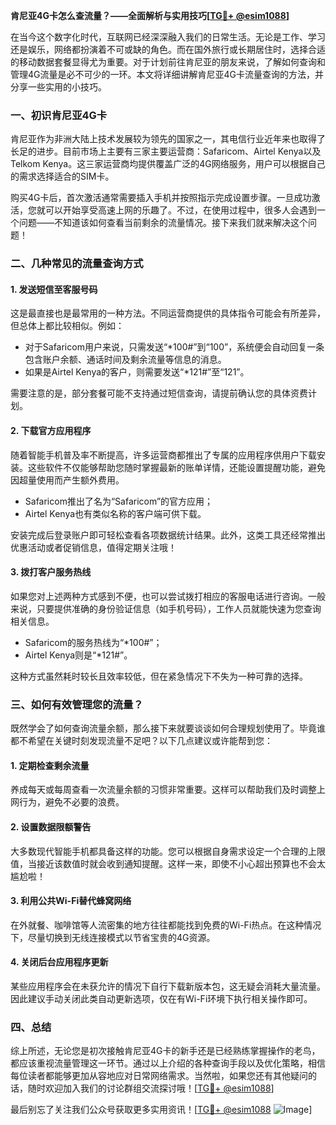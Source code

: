 **肯尼亚4G卡怎么查流量？——全面解析与实用技巧[[TG💪+ @esim1088](https://t.me/s/esim1088)]**

在当今这个数字化时代，互联网已经深深融入我们的日常生活。无论是工作、学习还是娱乐，网络都扮演着不可或缺的角色。而在国外旅行或长期居住时，选择合适的移动数据套餐显得尤为重要。对于计划前往肯尼亚的朋友来说，了解如何查询和管理4G流量是必不可少的一环。本文将详细讲解肯尼亚4G卡流量查询的方法，并分享一些实用的小技巧。

### 一、初识肯尼亚4G卡

肯尼亚作为非洲大陆上技术发展较为领先的国家之一，其电信行业近年来也取得了长足的进步。目前市场上主要有三家主要运营商：Safaricom、Airtel Kenya以及Telkom Kenya。这三家运营商均提供覆盖广泛的4G网络服务，用户可以根据自己的需求选择适合的SIM卡。

购买4G卡后，首次激活通常需要插入手机并按照指示完成设置步骤。一旦成功激活，您就可以开始享受高速上网的乐趣了。不过，在使用过程中，很多人会遇到一个问题——不知道该如何查看当前剩余的流量情况。接下来我们就来解决这个问题！

### 二、几种常见的流量查询方式

#### 1. 发送短信至客服号码
这是最直接也是最常用的一种方法。不同运营商提供的具体指令可能会有所差异，但总体上都比较相似。例如：
- 对于Safaricom用户来说，只需发送“*100#”到“100”，系统便会自动回复一条包含账户余额、通话时间及剩余流量等信息的消息。
- 如果是Airtel Kenya的客户，则需要发送“*121#”至“121”。

需要注意的是，部分套餐可能不支持通过短信查询，请提前确认您的具体资费计划。

#### 2. 下载官方应用程序
随着智能手机普及率不断提高，许多运营商都推出了专属的应用程序供用户下载安装。这些软件不仅能够帮助您随时掌握最新的账单详情，还能设置提醒功能，避免因超量使用而产生额外费用。
- Safaricom推出了名为“Safaricom”的官方应用；
- Airtel Kenya也有类似名称的客户端可供下载。

安装完成后登录账户即可轻松查看各项数据统计结果。此外，这类工具还经常推出优惠活动或者促销信息，值得定期关注哦！

#### 3. 拨打客户服务热线
如果您对上述两种方式感到不便，也可以尝试拨打相应的客服电话进行咨询。一般来说，只要提供准确的身份验证信息（如手机号码），工作人员就能快速为您查询相关信息。
- Safaricom的服务热线为“*100#”；
- Airtel Kenya则是“*121#”。

这种方式虽然耗时较长且效率较低，但在紧急情况下不失为一种可靠的选择。

### 三、如何有效管理您的流量？

既然学会了如何查询流量余额，那么接下来就要谈谈如何合理规划使用了。毕竟谁都不希望在关键时刻发现流量不足吧？以下几点建议或许能帮到您：

#### 1. 定期检查剩余流量
养成每天或每周查看一次流量余额的习惯非常重要。这样可以帮助我们及时调整上网行为，避免不必要的浪费。

#### 2. 设置数据限额警告
大多数现代智能手机都具备这样的功能。您可以根据自身需求设定一个合理的上限值，当接近该数值时就会收到通知提醒。这样一来，即使不小心超出预算也不会太尴尬啦！

#### 3. 利用公共Wi-Fi替代蜂窝网络
在外就餐、咖啡馆等人流密集的地方往往都能找到免费的Wi-Fi热点。在这种情况下，尽量切换到无线连接模式以节省宝贵的4G资源。

#### 4. 关闭后台应用程序更新
某些应用程序会在未获允许的情况下自行下载新版本包，这无疑会消耗大量流量。因此建议手动关闭此类自动更新选项，仅在有Wi-Fi环境下执行相关操作即可。

### 四、总结

综上所述，无论您是初次接触肯尼亚4G卡的新手还是已经熟练掌握操作的老鸟，都应该重视流量管理这一环节。通过以上介绍的各种查询手段以及优化策略，相信每位读者都能够更加从容地应对日常网络需求。当然啦，如果您还有其他疑问的话，随时欢迎加入我们的讨论群组交流探讨哦！[[TG💪+ @esim1088](https://t.me/s/esim1088)]

最后别忘了关注我们公众号获取更多实用资讯！[[TG💪+ @esim1088](https://t.me/s/esim1088) ![Image](https://i.postimg.cc/4NQfJmqS/Snipaste-2025-05-13-00-14-12.png)]